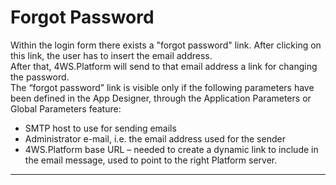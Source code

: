 # Forgot Password

Within the login form there exists a "forgot password" link. After clicking on this link, the user has to insert the email address.  
After that, 4WS.Platform will send to that email address a link for changing the password.  
The “forgot password” link is visible only if the following parameters have been defined in the App Designer, through the Application Parameters or Global Parameters feature:

* SMTP host to use for sending emails
* Administrator e-mail, i.e. the email address used for the sender
* 4WS.Platform base URL – needed to create a dynamic link to include in the email message, used to point to the right Platform server.

---



